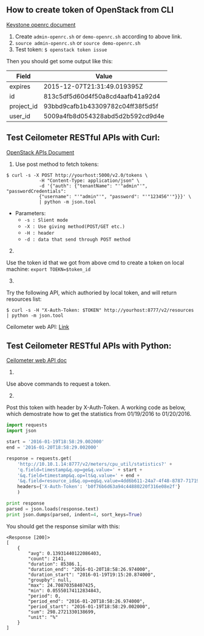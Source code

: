 ## How to create token of OpenStack from CLI
[Keystone openrc document](http://docs.openstack.org/liberty/install-guide-ubuntu/keystone-openrc.html)

1. Create `admin-openrc.sh` or `demo-openrc.sh` according to above link.
2. `source admin-openrc.sh` or `source demo-openrc.sh`
3. Test token: `$ openstack token issue`

Then you should get some output like this:

| Field      | Value                            |
|------------|----------------------------------|
| expires    | 2015-12-07T21:31:49.019395Z      |
| id         | 813c5df5d60d4f50a8cd4aafb41a92d4 |
| project_id | 93bbd9cafb1b43309782c04ff38f5d5f |
| user_id    | 5009a4fb8d054328abd5d2b592cd9d4e |


## Test Ceilometer RESTful APIs with Curl:

[OpenStack APIs Document](http://developer.openstack.org/api-guide/quick-start/api-quick-start.html)

1. Use post method to fetch tokens:
```
$ curl -s -X POST http://yourhost:5000/v2.0/tokens \
            -H "Content-Type: application/json" \
            -d '{"auth": {"tenantName": "'"admin"'", "passwordCredentials":
            {"username": "'"admin"'", "password": "'"123456"'"}}}' \
            | python -m json.tool
```
* Parameters:
  * `-s : Slient mode`
  * `-X : Use giving method(POST/GET etc.)`
  * `-H : header`
  * `-d : data that send through POST method`


2.
Use the token id that we got from above cmd to create a token on local machine:
`export TOEKN=$token_id`

3.
Try the following API, which authoried by local token, and will return resources list:
```shell
$ curl -s -H "X-Auth-Token: $TOKEN" http://yourhost:8777/v2/resources | python -m json.tool
```

Ceilometer web API: [Link](http://docs.openstack.org/developer/ceilometer/webapi/v2.html)


## Test Ceilometer RESTful APIs with Python:

[Ceilometer web API doc](http://docs.openstack.org/developer/ceilometer/webapi/v2.html)

1.
Use above commands to request a token.

2.
Post this token with header by X-Auth-Token.
A working code as below, which demostrate how to get the statistics from 01/19/2016 to 01/20/2016.
```python
import requests
import json

start = '2016-01-19T18:58:29.002000'
end = '2016-01-20T18:58:29.002000'

response = requests.get(
    'http://10.10.1.14:8777/v2/meters/cpu_util/statistics?' +
    'q.field=timestamp&q.op=ge&q.value=' + start +
    '&q.field=timestamp&q.op=lt&q.value=' + end +
    '&q.field=resource_id&q.op=eq&q.value=4dd6b611-24a7-4f48-8787-71719c06c750',
    headers={'X-Auth-Token': 'b0f76b6d63a94c44880220f316e08e2f'}
    )

print response
parsed = json.loads(response.text)
print json.dumps(parsed, indent=4, sort_keys=True)
```
You should get the response similar with this:
```
<Response [200]>
[
    {
        "avg": 0.13931440122086403,
        "count": 2141,
        "duration": 85386.1,
        "duration_end": "2016-01-20T18:58:26.974000",
        "duration_start": "2016-01-19T19:15:20.874000",
        "groupby": null,
        "max": 24.70870358407425,
        "min": 0.05550174112834843,
        "period": 0,
        "period_end": "2016-01-20T18:58:26.974000",
        "period_start": "2016-01-19T18:58:29.002000",
        "sum": 298.2721330138699,
        "unit": "%"
    }
]
```
